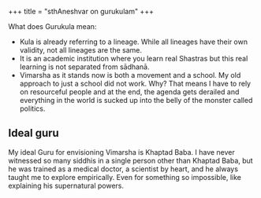 +++
title = "sthAneshvar on gurukulam"
+++

What does Gurukula mean:

- Kula is already referring to a lineage. While all lineages have their own validity, not all lineages are the same.
- It is an academic institution where you learn real Shastras but this real learning is not separated from sādhanā.
- Vimarsha as it stands now is both a movement and a school. My old approach to just a school did not work. Why? That means I have to rely on resourceful people and at the end, the agenda gets derailed and everything in the world is sucked up into the belly of the monster called politics.

## Ideal guru
My ideal Guru for envisioning Vimarsha is Khaptad Baba. I have never witnessed so many siddhis in a single person other than Khaptad Baba, but he was trained as a medical doctor, a scientist by heart, and he always taught me to explore empirically. Even for something so impossible, like explaining his supernatural powers. 
